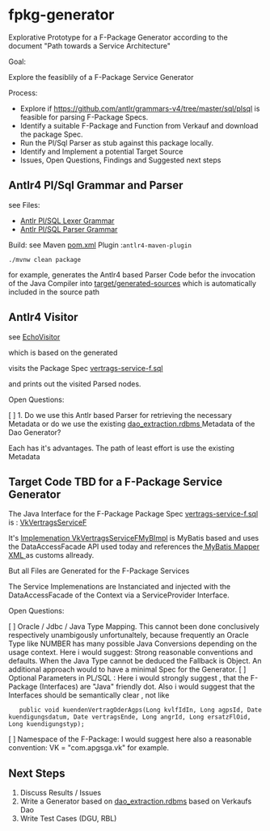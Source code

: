 # fpkg-generator

Explorative Prototype for a F-Package Generator according to the document "Path towards a Service Architecture"

Goal:

Explore the feasiblily of a F-Package Service Generator

Process:

* Explore if https://github.com/antlr/grammars-v4/tree/master/sql/plsql is feasible for parsing F-Package Specs.
* Identify a suitable F-Package and Function from Verkauf and download the package Spec.
* Run the Pl/Sql Parser as stub against this package locally.
* Identify and Implement a potential Target Source
* Issues, Open Questions, Findings and Suggested next steps

## Antlr4 Pl/Sql Grammar and Parser

see Files:

* [Antlr Pl/SQL Lexer Grammar](./src/main/antlr4/plsql/PlSqlLexer.g4)
* [Antlr Pl/SQL Parser Grammar](./src/main/antlr4/plsql/PlSqlParser.g4)

Build: see Maven [pom.xml](./pom.xml) Plugin :`antlr4-maven-plugin`

`./mvnw clean package`

for example, generates the Antlr4 based Parser Code befor the invocation of the Java Compiler into [target/generated-sources](./target/generated-sources) which is automatically included in the source path

## Antlr4 Visitor

see [EchoVisitor](./src/main/com/apgsga/service/fspec/parser/EchoVisitor.java)

which is based on the generated

visits the Package Spec [vertrags-service-f.sql](./src/main/resources/vertrags-service-f.sql)

and prints out the visited Parsed nodes.

Open Questions:

[ ] 1. Do we use this Antlr based Parser for retrieving the necessary Metadata or do we use the existing [dao_extraction.rdbms ](./src/main/resources/dao_extraction.rdbms)Metadata of the Dao Generator?

Each has it's advantages. The path of least effort is use the existing Metadata

## Target Code TBD for a F-Package Service Generator

The Java Interface for the F-Package Package Spec [vertrags-service-f.sql](./src/main/resources/vertrags-service-f.sql) is : [VkVertragsServiceF](./src/main/java/com/affichage/it21/vk/zentraldispo/dao/Services/VkVertragsServiceF.java)

It's [Implemenation VkVertragsServiceFMyBImpl](./src/main/java/com/affichage/it21/vk/zentraldispo/dao/Services/VkVertragsServiceFMyBImpl.java) is MyBatis based and uses the DataAccessFacade API used today and references the[ MyBatis Mapper XML ](./src/main/java/com/affichage/it21/vk/zentraldispo/dao/Services/vk_vertrags_service_f.xml) as customs allready.

But all Files are Generated for the F-Package Services

The Service Implemenations are Instanciated and injected with the DataAccessFacade of the Context via a ServiceProvider Interface.

Open Questions:

[ ] Oracle / Jdbc / Java Type Mapping. This cannot been done conclusively respectively unambigously unfortunaltely, because frequently an Oracle Type like NUMBER has many possible Java Conversions depending on the usage context.  Here i would suggest: Strong reasonable conventions and defaults. When the Java Type cannot be deduced the Fallback is Object. An additional approach would to have a minimal Spec for the Generator.
[ ] Optional Parameters in PL/SQL : Here i would strongly suggest , that the F-Package (Interfaces) are "Java" friendly dot. Also i would suggest that the Interfaces should be semantically clear , not like

`   public void kuendenVertragOderAgps(Long kvlfIdIn, Long agpsId, Date kuendigungsdatum, Date vertragsEnde, Long angrId, Long ersatzFlOid, Long kuendigungstyp);`

[ ] Namespace of the F-Package: I would suggest here also a reasonable convention: VK = "com.apgsga.vk" for example.

## Next Steps

1. Discuss Results / Issues
2. Write a Generator based on [dao_extraction.rdbms](./src/main/resources/dao_extraction.rdbms) based on Verkaufs Dao
3. Write Test Cases (DGU, RBL)


